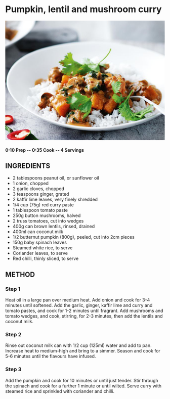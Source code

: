 # Pumpkin, lentil and mushroom curry
![](https://raw.githubusercontent.com/fuzzwah/recipes/images/pics/Pumpkin,_lentil_and_mushroom_curry.jpg)
#### 0:10 Prep -- 0:35 Cook -- 4 Servings
## INGREDIENTS
* 2 tablespoons peanut oil, or sunflower oil
* 1 onion, chopped
* 2 garlic cloves, chopped
* 3 teaspoons ginger, grated
* 2 kaffir lime leaves, very finely shredded
* 1/4 cup (75g) red curry paste
* 1 tablespoon tomato paste
* 250g button mushrooms, halved
* 2 truss tomatoes, cut into wedges
* 400g can brown lentils, rinsed, drained
* 400ml can coconut milk
* 1/2 butternut pumpkin (800g), peeled, cut into 2cm pieces
* 150g baby spinach leaves
* Steamed white rice, to serve
* Coriander leaves, to serve
* Red chilli, thinly sliced, to serve
## METHOD
### Step 1
Heat oil in a large pan over medium heat. Add onion and cook for 3-4 minutes until softened. Add the garlic, ginger, kaffir lime and curry and tomato pastes, and cook for 1-2 minutes until fragrant. Add mushrooms and tomato wedges, and cook, stirring, for 2-3 minutes, then add the lentils and coconut milk.
### Step 2
Rinse out coconut milk can with 1/2 cup (125ml) water and add to pan. Increase heat to medium-high and bring to a simmer. Season and cook for 5-6 minutes until the flavours have infused.
### Step 3
Add the pumpkin and cook for 10 minutes or until just tender. Stir through the spinach and cook for a further 1 minute or until wilted. Serve curry with steamed rice and sprinkled with coriander and chilli.
